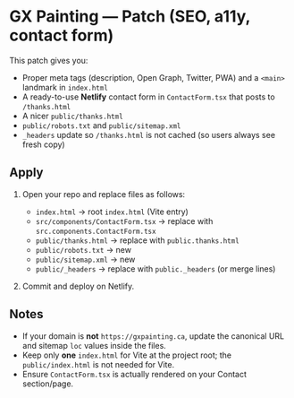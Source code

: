# GX Painting — Patch (SEO, a11y, contact form)

This patch gives you:
- Proper meta tags (description, Open Graph, Twitter, PWA) and a `<main>` landmark in `index.html`
- A ready-to-use **Netlify** contact form in `ContactForm.tsx` that posts to `/thanks.html`
- A nicer `public/thanks.html`
- `public/robots.txt` and `public/sitemap.xml`
- `_headers` update so `/thanks.html` is not cached (so users always see fresh copy)

## Apply

1. Open your repo and replace files as follows:
   - `index.html` → root `index.html` (Vite entry)
   - `src/components/ContactForm.tsx` → replace with `src.components.ContactForm.tsx`
   - `public/thanks.html` → replace with `public.thanks.html`
   - `public/robots.txt` → new
   - `public/sitemap.xml` → new
   - `public/_headers` → replace with `public._headers` (or merge lines)

2. Commit and deploy on Netlify.

## Notes
- If your domain is **not** `https://gxpainting.ca`, update the canonical URL and sitemap `loc` values inside the files.
- Keep only **one** `index.html` for Vite at the project root; the `public/index.html` is not needed for Vite.
- Ensure `ContactForm.tsx` is actually rendered on your Contact section/page.
